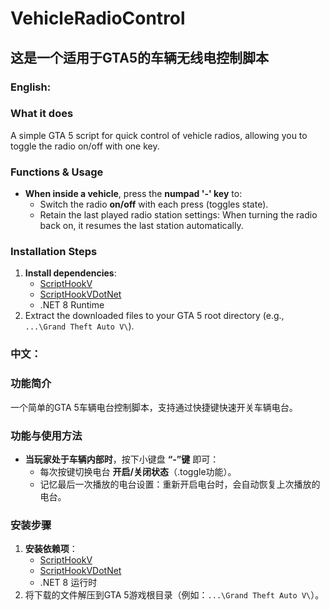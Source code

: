 
# VehicleRadioControl  
## 这是一个适用于GTA5的车辆无线电控制脚本  


### English:  
### What it does  
A simple GTA 5 script for quick control of vehicle radios, allowing you to toggle the radio on/off with one key.  


### Functions & Usage  
- **When inside a vehicle**, press the **numpad '-' key** to:  
  - Switch the radio **on/off** with each press (toggles state).  
  - Retain the last played radio station settings: When turning the radio back on, it resumes the last station automatically.  


### Installation Steps  
1. **Install dependencies**:  
   - [ScriptHookV](https://www.dev-c.com/gtav/scripthookv/)  
   - [ScriptHookVDotNet](https://github.com/crosire/scripthookvdotnet)  
   - .NET 8 Runtime  
2. Extract the downloaded files to your GTA 5 root directory (e.g., `...\Grand Theft Auto V\`).  


### 中文：  
### 功能简介  
一个简单的GTA 5车辆电台控制脚本，支持通过快捷键快速开关车辆电台。  


### 功能与使用方法  
- **当玩家处于车辆内部时**，按下小键盘 **“-”键** 即可：  
  - 每次按键切换电台 **开启/关闭状态**（.toggle功能）。  
  - 记忆最后一次播放的电台设置：重新开启电台时，会自动恢复上次播放的电台。  


### 安装步骤  
1. **安装依赖项**：  
   - [ScriptHookV](https://www.dev-c.com/gtav/scripthookv/)  
   - [ScriptHookVDotNet](https://github.com/crosire/scripthookvdotnet)  
   - .NET 8 运行时  
2. 将下载的文件解压到GTA 5游戏根目录（例如：`...\Grand Theft Auto V\`）。

